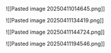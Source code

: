 ![[Pasted image 20250411014645.png]]


![[Pasted image 20250411134419.png]]



![[Pasted image 20250411144724.png]]

![[Pasted image 20250411194546.png]]


